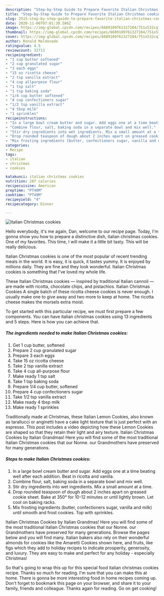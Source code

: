 ```yaml
---
description: "Step-by-Step Guide to Prepare Favorite Italian Christmas cookies"
title: "Step-by-Step Guide to Prepare Favorite Italian Christmas cookies"
slug: 2515-step-by-step-guide-to-prepare-favorite-italian-christmas-cookies
date: 2020-11-06T07:01:30.586Z
image: https://img-global.cpcdn.com/recipes/6689109761327104/751x532cq70/italian-christmas-cookies-recipe-main-photo.jpg
thumbnail: https://img-global.cpcdn.com/recipes/6689109761327104/751x532cq70/italian-christmas-cookies-recipe-main-photo.jpg
cover: https://img-global.cpcdn.com/recipes/6689109761327104/751x532cq70/italian-christmas-cookies-recipe-main-photo.jpg
author: Ronald Maldonado
ratingvalue: 4.5
reviewcount: 32713
recipeingredient:
- "1 cup butter softened"
- "2 cup granulated sugar"
- "3 each eggs"
- "15 oz ricotta cheese"
- "2 tsp vanilla extract"
- "4 cup allpurpose flour"
- "1 tsp salt"
- "1 tsp baking soda"
- "1/4 cup butter softened"
- "4 cup confectioners sugar"
- "1/2 tsp vanilla extract"
- "4 tbsp milk"
- "1 sprinkles"
recipeinstructions:
- "In a large bowl cream butter and sugar. Add eggs one at a time beating well after each addition. Beat in ricotta and vanilla."
- "Combine flour, salt, baking soda in a separate bowl and mix well."
- "Stir dry ingredients into wet ingredients. Mix a small amount at a time."
- "Drop rounded teaspoon of dough about 2 inches apart on greased cookie sheet. Bake at 350° for 10-12 minutes or until lightly brown. Let cool on baking racks."
- "Mix frosting ingredients (butter, confectioners sugar, vanilla and milk) until smooth and frost cookies. Top with sprinkles."
categories:
- Recipe
tags:
- italian
- christmas
- cookies

katakunci: italian christmas cookies 
nutrition: 287 calories
recipecuisine: American
preptime: "PT40M"
cooktime: "PT49M"
recipeyield: "4"
recipecategory: Dinner

---
```



![Italian Christmas cookies](https://img-global.cpcdn.com/recipes/6689109761327104/751x532cq70/italian-christmas-cookies-recipe-main-photo.jpg)

Hello everybody, it's me again, Dan, welcome to our recipe page. Today, I'm gonna show you how to prepare a distinctive dish, italian christmas cookies. One of my favorites. This time, I will make it a little bit tasty. This will be really delicious.

Italian Christmas cookies is one of the most popular of recent trending meals in the world. It is easy, it is quick, it tastes yummy. It is enjoyed by millions daily. They are fine and they look wonderful. Italian Christmas cookies is something that I've loved my whole life.

These Italian Christmas cookies — inspired by traditional Italian cannoli — are made with ricotta, chocolate chips, and pistachios. Italian Christmas Cookies A single batch of these ricotta cheese cookies is never enough. I usually make one to give away and two more to keep at home. The ricotta cheese makes the morsels extra moist.


To get started with this particular recipe, we must first prepare a few components. You can have italian christmas cookies using 13 ingredients and 5 steps. Here is how you can achieve that.

<!--inarticleads1-->

##### The ingredients needed to make Italian Christmas cookies:

1. Get 1 cup butter, softened
1. Prepare 2 cup granulated sugar
1. Prepare 3 each eggs
1. Take 15 oz ricotta cheese
1. Take 2 tsp vanilla extract
1. Take 4 cup all-purpose flour
1. Make ready 1 tsp salt
1. Take 1 tsp baking soda
1. Prepare 1/4 cup butter, softened
1. Prepare 4 cup confectioners sugar
1. Take 1/2 tsp vanilla extract
1. Make ready 4 tbsp milk
1. Make ready 1 sprinkles


Traditionally made at Christmas, these Italian Lemon Cookies, also known as tarallucci or anginetti have a cake light texture that is just perfect with an espresso. This post includes a video depicting how these Lemon Cookies are shaped so that they retain their light and airy texture. Italian Christmas Cookies by Italian Grandmas! Here you will find some of the most traditional Italian Christmas cookies that our Nonne. our Grandmothers have preserved for many generations. 

<!--inarticleads2-->

##### Steps to make Italian Christmas cookies:

1. In a large bowl cream butter and sugar. Add eggs one at a time beating well after each addition. Beat in ricotta and vanilla.
1. Combine flour, salt, baking soda in a separate bowl and mix well.
1. Stir dry ingredients into wet ingredients. Mix a small amount at a time.
1. Drop rounded teaspoon of dough about 2 inches apart on greased cookie sheet. Bake at 350° for 10-12 minutes or until lightly brown. Let cool on baking racks.
1. Mix frosting ingredients (butter, confectioners sugar, vanilla and milk) until smooth and frost cookies. Top with sprinkles.


Italian Christmas Cookies by Italian Grandmas! Here you will find some of the most traditional Italian Christmas cookies that our Nonne. our Grandmothers have preserved for many generations. Browse the pages below and you will find many. Italian bakers also rely on their wonderful almonds for cookies like the Amaretti Cookies shown here, and fruits, like figs which they add to holiday recipes to indicate prosperity, generosity, and luxury. They are easy to make and perfect for any holiday - especially Christmas! 

So that's going to wrap this up for this special food italian christmas cookies recipe. Thanks so much for reading. I'm sure that you can make this at home. There is gonna be more interesting food in home recipes coming up. Don't forget to bookmark this page on your browser, and share it to your family, friends and colleague. Thanks again for reading. Go on get cooking!
